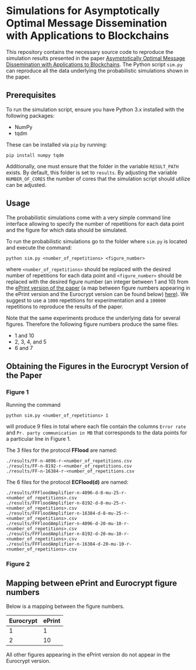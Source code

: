 # Simulations for Asymptotically Optimal Message Dissemination with Applications to Blockchains
This repository contains the necessary source code to reproduce the simulation results presented in the paper [Asymptotically Optimal Message Dissemination with Applications to Blockchains](https://eprint.iacr.org/2022/1723).
The Python script `sim.py` can reproduce all the data underlying the probabilistic simulations shown in the paper.

## Prerequisites
To run the simulation script, ensure you have Python 3.x installed with the following packages:

- NumPy
- tqdm 

These can be installed via `pip` by running: 

```
pip install numpy tqdm
``` 

Additionally, one must ensure that the folder in the variable `RESULT_PATH` exists. By default, this folder is set to `results`.
By adjusting the variable `NUMBER_OF_CORES` the number of cores that the simulation script should utilize can be adjusted. 

## Usage

The probabilistic simulations come with a very simple command line interface allowing to specify the number of repetitions for each data point and the figure for which data should be simulated. 

To run the probabilistic simulations go to the folder where `sim.py` is located and execute the command:

```
python sim.py <number_of_repetitions> <figure_number>
```

where `<number_of_repetitions>` should be replaced with the desired number of repetitions for each data point and `<figure_number>` should be replaced with the desired figure number (an integer between 1 and 10) from the [ePrint version of the paper](https://eprint.iacr.org/2022/1723) (a map between figure numbers appearing in the ePrint version and the Eurocrypt version can be found below) [here](#figure-mapping)). We suggest to use a `1000` repetitions for experimentation and a `100000` repetitions to reproduce the results of the paper.

Note that the same experiments produce the underlying data for several figures. Therefore the following figure numbers produce the same files:

- 1 and 10
- 2, 3, 4, and 5
- 6 and 7


## Obtaining the Figures in the Eurocrypt Version of the Paper
### Figure 1
Running the command
```
python sim.py <number_of_repetitions> 1
```
will produce 9 files in total where each file contain the columns `Error rate` and `Pr. party communication in MB` that corresponds to the data points for a particular line in Figure 1. 

The 3 files for the protocol __FFlood__ are named:
``` 
./results/FF-n-4096-r-<number_of_repetitions.csv 
./results/FF-n-8192-r-<number_of_repetitions.csv 
./results/FF-n-16384-r-<number_of_repetitions.csv
```
The 6 files for the protocol __ECFlood(d)__ are named:
```
./results/FFFloodAmplifier-n-4096-d-8-mu-25-r-<number_of_repetitions>.csv 
./results/FFFloodAmplifier-n-8192-d-8-mu-25-r-<number_of_repetitions>.csv 
./results/FFFloodAmplifier-n-16384-d-8-mu-25-r-<number_of_repetitions>.csv
./results/FFFloodAmplifier-n-4096-d-20-mu-10-r-<number_of_repetitions>.csv 
./results/FFFloodAmplifier-n-8192-d-20-mu-10-r-<number_of_repetitions>.csv
./results/FFFloodAmplifier-n-16384-d-20-mu-10-r-<number_of_repetitions>.csv
```
### Figure 2

## Mapping between ePrint and Eurocrypt figure numbers

Below is a mapping between the figure numbers. 

| Eurocrypt | ePrint |
|-----------|--------|
| 1         | 1      |
| 2         | 10     |

All other figures appearing in the ePrint version do not appear in the Eurocrypt version.
